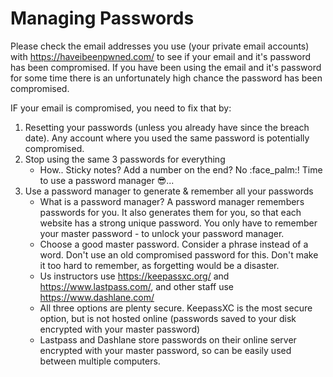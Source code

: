 # Managing Passwords

Please check the email addresses you use (your private email accounts) with https://haveibeenpwned.com/ to see if your email and it's password has been compromised.
If you have been using the email and it's password for some time there is an unfortunately high chance the password has been compromised.

IF your email is compromised, you need to fix that by:
1. Resetting your passwords (unless you already have since the breach date). Any account where you used the same password is potentially compromised.
1. Stop using the same 3 passwords for everything
   - How.. Sticky notes? Add a number on the end? No :face_palm:! Time to use a password manager :sunglasses:...
1. Use a password manager to generate & remember all your passwords
   - What is a password manager? A password manager remembers passwords for you. It also generates them for you, so that each website has a strong unique password. You only have to remember your master password - to unlock your password manager.
   - Choose a good master password. Consider a phrase instead of a word. Don't use an old compromised password for this. Don't make it too hard to remember, as forgetting would be a disaster.
   - Us instructors use https://keepassxc.org/ and https://www.lastpass.com/, and other staff use https://www.dashlane.com/
   - All three options are plenty secure. KeepassXC is the most secure option, but is not hosted online (passwords saved to your disk encrypted with your master password)
   - Lastpass and Dashlane store passwords on their online server encrypted with your master password, so can be easily used between multiple computers.
